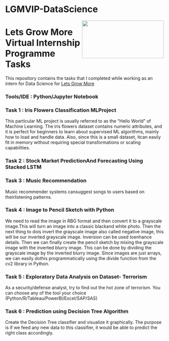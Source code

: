 # LGMVIP-DataScience
<img align = right height = 120 width = 260 src = https://letsgrowmore.in/wp-content/uploads/2021/05/Artboard-1-1-removebg-preview-e1645900071758.jpg>





# Lets Grow More Virtual Internship Programme Tasks

This repository contains the tasks that I completed while working as an intern for Data Science for [Lets Grow More](https://letsgrowmore.in//)

### Tools/IDE : Python/Jupyter Notebook

### Task 1 : Iris Flowers Classification MLProject
This particular ML project is usually referred to as the “Hello World” of Machine Learning. The iris flowers 
dataset contains numeric attributes, and it is perfect for beginners to learn about supervised ML algorithms,
mainly how to load and handle data. Also, since this is a small dataset, itcan easily fit in memory without 
requiring special transformations or scaling capabilities.
      

### Task 2 : Stock Market PredictionAnd Forecasting Using Stacked LSTM

### Task 3 : Music Recommendation
Music recommender systems cansuggest songs to users based on theirlistening patterns.
     
### Task 4 : Image to Pencil Sketch with Python
We need to read the image in RBG format and then convert it to a grayscale image.This will turn an image 
into a classic blackand white photo. Then the next thing to dois invert the grayscale image also called 
negative image, this will be our inverted grayscale image. Inversion can be used toenhance details. 
Then we can finally create the pencil sketch by mixing the grayscale image with the inverted blurry image. 
This can be done by dividing the grayscale image by the inverted blurry image. Since images are just arrays, 
we can easily dothis programmatically using the divide function from the cv2 library in Python.
     
### Task 5 : Exploratory Data Analysis on Dataset- Terrorism
As a security/defense analyst, try to find out the hot zone of terrorism. You can choose any of the tool 
your choice (Python/R/Tableau/PowerBI/Excel/SAP/SAS)
     
### Task 6 : Prediction using Decision Tree Algorithm
Create the Decision Tree classifier and visualize it graphically. The purpose is if we feed any new data 
to this classifier, it would be able to predict the right class accordingly.
